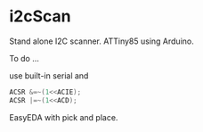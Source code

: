 # i2cScan
Stand alone I2C scanner. ATTiny85 using Arduino.

To do ...

use built-in serial and 

```C
ACSR &=~(1<<ACIE); 
ACSR |=~(1<<ACD);
```

EasyEDA with pick and place.

